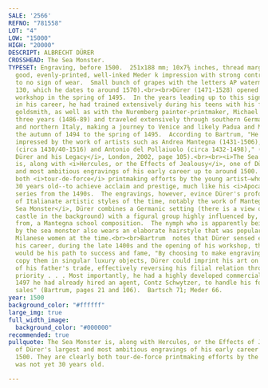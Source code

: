 ```yaml
---
SALE: '2566'
REFNO: "781558"
LOT: "4"
LOW: "15000"
HIGH: "20000"
DESCRIPT: ALBRECHT DÜRER
CROSSHEAD: The Sea Monster.
TYPESET: Engraving, before 1500.  251x188 mm; 10x7⅜ inches, thread margins.  A very
  good, evenly-printed, well-inked Meder k impression with strong contrasts and little
  to no sign of wear.  Small bunch of grapes with the letters AP watermark (Meder
  130, which he dates to around 1570).<br><br>Dürer (1471-1528) opened his own artistic
  workshop in the spring of 1495.  In the years leading up to this significant development
  in his career, he had trained extensively during his teens with his father, a talented
  goldsmith, as well as with the Nuremberg painter-printmaker, Michael Wolgemut for
  three years (1486-89) and traveled extensively through southern Germany, Austria
  and northern Italy, making a journey to Venice and likely Padua and Mantua from
  the autumn of 1494 to the spring of 1495.  According to Bartrum, "He was particularly
  impressed by the work of artists such as Andrea Mantegna (1431-1506), Giovanni Bellini
  (circa 1430/40-1516) and Antonio del Pollaiuolo (circa 1432-1498)," (Bartrum, <i>Albrecht
  Dürer and his Legacy</i>, London, 2002, page 105).<br><br><i>The Sea Monster</i>
  is, along with <i>Hercules, or the Effects of Jealousy</i>, one of Dürer's largest
  and most ambitious engravings of his early career up to around 1500.  They are clearly
  both <i>tour-de-force</i> printmaking efforts by the young artist—who was not yet
  30 years old--to achieve acclaim and prestige, much like his <i>Apocalypse</i> woodcut
  series from the 1490s.  The engravings, however, evince Dürer's profound emulation
  of Italianate artistic styles of the time, notably the work of Mantegna.  In <i>The
  Sea Monster</i>, Dürer combines a Germanic setting (there is a view of Nuremberg
  castle in the background) with a figural group highly influenced by, if not lifted
  from, a Mantegna school composition.  The nymph who is apparently being abducted
  by the sea monster also wears an elaborate hairstyle that was popular with upper-class
  Milanese women at the time.<br><br>Bartrum  notes that Dürer sensed early on in
  his career, during the late 1400s and the opening of his workshop, that printmaking
  would be his path to success and fame, "By choosing to make engravings rather than
  copy them in singular luxury objects, Dürer could imprint his art on the products
  of his father's trade, effectively reversing his filial relation through creative
  priority . . . Most importantly, he had a highly developed commercial sense; by
  1497 he had already hired an agent, Contz Schwytzer, to handle his foreign print
  sales" (Bartrum, pages 21 and 106).  Bartsch 71; Meder 66.
year: 1500
background_color: "#ffffff"
large_img: true
full_width_image:
  background_color: "#000000"
recommended: true
pullquote: The Sea Monster is, along with Hercules, or the Effects of Jealousy, one
  of Dürer's largest and most ambitious engravings of his early career up to around
  1500. They are clearly both tour-de-force printmaking efforts by the young artist—who
  was not yet 30 years old.

---
```

